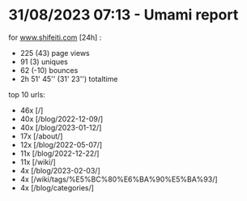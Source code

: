 # 31/08/2023 07:13 - Umami report
for www.shifeiti.com [24h] :

 - 225 (43) page views
 - 91 (3) uniques
 - 62 (-10) bounces
 - 2h 51' 45'' (31' 23'') totaltime


top 10 urls:
 - 46x [/]
 - 40x [/blog/2022-12-09/]
 - 40x [/blog/2023-01-12/]
 - 17x [/about/]
 - 12x [/blog/2022-05-07/]
 - 11x [/blog/2022-12-22/]
 - 11x [/wiki/]
 - 4x [/blog/2023-02-03/]
 - 4x [/wiki/tags/%E5%BC%80%E6%BA%90%E5%BA%93/]
 - 4x [/blog/categories/]


